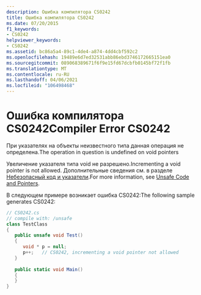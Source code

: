 ```yaml
---
description: Ошибка компилятора CS0242
title: Ошибка компилятора CS0242
ms.date: 07/20/2015
f1_keywords:
- CS0242
helpviewer_keywords:
- CS0242
ms.assetid: bc86a5a4-89c1-4de4-a874-4dd4cbf592c2
ms.openlocfilehash: 19489e6d7ed32531abb86ebd3746172665151ea0
ms.sourcegitcommit: 089068389671f6f9e15fd67dcbfb0145bf72f1fb
ms.translationtype: MT
ms.contentlocale: ru-RU
ms.lasthandoff: 04/06/2021
ms.locfileid: "106498468"
---
```

# <a name="compiler-error-cs0242"></a><span data-ttu-id="6fd65-103">Ошибка компилятора CS0242</span><span class="sxs-lookup"><span data-stu-id="6fd65-103">Compiler Error CS0242</span></span>

<span data-ttu-id="6fd65-104">При указателях на объекты неизвестного типа данная операция не определена.</span><span class="sxs-lookup"><span data-stu-id="6fd65-104">The operation in question is undefined on void pointers</span></span>  
  
 <span data-ttu-id="6fd65-105">Увеличение указателя типа void не разрешено.</span><span class="sxs-lookup"><span data-stu-id="6fd65-105">Incrementing a void pointer is not allowed.</span></span> <span data-ttu-id="6fd65-106">Дополнительные сведения см. в разделе [Небезопасный код и указатели](../language-reference/unsafe-code.md).</span><span class="sxs-lookup"><span data-stu-id="6fd65-106">For more information, see [Unsafe Code and Pointers](../language-reference/unsafe-code.md).</span></span>  
  
 <span data-ttu-id="6fd65-107">В следующем примере возникает ошибка CS0242:</span><span class="sxs-lookup"><span data-stu-id="6fd65-107">The following sample generates CS0242:</span></span>  
  
```csharp  
// CS0242.cs  
// compile with: /unsafe  
class TestClass  
{  
   public unsafe void Test()  
   {  
      void * p = null;  
      p++;   // CS0242, incrementing a void pointer not allowed  
   }  
  
   public static void Main()  
   {  
   }  
}  
```

